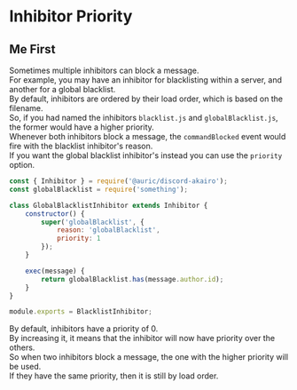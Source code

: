 # Inhibitor Priority

## Me First

Sometimes multiple inhibitors can block a message.  
For example, you may have an inhibitor for blacklisting within a server, and another for a global blacklist.  
By default, inhibitors are ordered by their load order, which is based on the filename.  
So, if you had named the inhibitors `blacklist.js` and `globalBlacklist.js`, the former would have a higher priority.  
Whenever both inhibitors block a message, the `commandBlocked` event would fire with the blacklist inhibitor's reason.  
If you want the global blacklist inhibitor's instead you can use the `priority` option.  

```js
const { Inhibitor } = require('@auric/discord-akairo');
const globalBlacklist = require('something');

class GlobalBlacklistInhibitor extends Inhibitor {
    constructor() {
        super('globalBlacklist', {
            reason: 'globalBlacklist',
            priority: 1
        });
    }

    exec(message) {
        return globalBlacklist.has(message.author.id);
    }
}

module.exports = BlacklistInhibitor;
```

By default, inhibitors have a priority of 0.  
By increasing it, it means that the inhibitor will now have priority over the others.  
So when two inhibitors block a message, the one with the higher priority will be used.  
If they have the same priority, then it is still by load order.  
